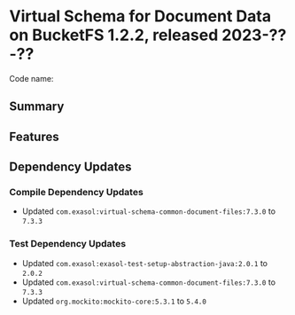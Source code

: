 # Virtual Schema for Document Data on BucketFS 1.2.2, released 2023-??-??

Code name:

## Summary

## Features

<!-- * ISSUE_NUMBER: description -->

## Dependency Updates

### Compile Dependency Updates

* Updated `com.exasol:virtual-schema-common-document-files:7.3.0` to `7.3.3`

### Test Dependency Updates

* Updated `com.exasol:exasol-test-setup-abstraction-java:2.0.1` to `2.0.2`
* Updated `com.exasol:virtual-schema-common-document-files:7.3.0` to `7.3.3`
* Updated `org.mockito:mockito-core:5.3.1` to `5.4.0`
